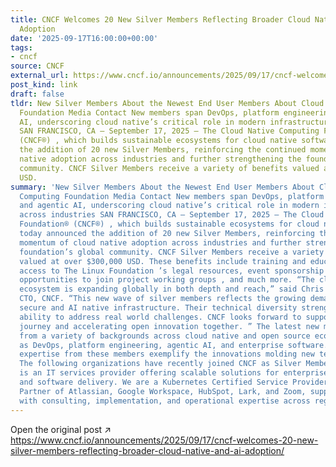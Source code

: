 ```yaml
---
title: CNCF Welcomes 20 New Silver Members Reflecting Broader Cloud Native and AI
  Adoption
date: '2025-09-17T16:00:00+00:00'
tags:
- cncf
source: CNCF
external_url: https://www.cncf.io/announcements/2025/09/17/cncf-welcomes-20-new-silver-members-reflecting-broader-cloud-native-and-ai-adoption/
post_kind: link
draft: false
tldr: New Silver Members About the Newest End User Members About Cloud Native Computing
  Foundation Media Contact New members span DevOps, platform engineering, and agentic
  AI, underscoring cloud native’s critical role in modern infrastructure across industries
  SAN FRANCISCO, CA – September 17, 2025 – The Cloud Native Computing Foundation®
  (CNCF®) , which builds sustainable ecosystems for cloud native software, today announced
  the addition of 20 new Silver Members, reinforcing the continued momentum of cloud
  native adoption across industries and further strengthening the foundation’s global
  community. CNCF Silver Members receive a variety of benefits valued at over $300,000
  USD.
summary: 'New Silver Members About the Newest End User Members About Cloud Native
  Computing Foundation Media Contact New members span DevOps, platform engineering,
  and agentic AI, underscoring cloud native’s critical role in modern infrastructure
  across industries SAN FRANCISCO, CA – September 17, 2025 – The Cloud Native Computing
  Foundation® (CNCF®) , which builds sustainable ecosystems for cloud native software,
  today announced the addition of 20 new Silver Members, reinforcing the continued
  momentum of cloud native adoption across industries and further strengthening the
  foundation’s global community. CNCF Silver Members receive a variety of benefits
  valued at over $300,000 USD. These benefits include training and educational subscriptions,
  access to The Linux Foundation ’s legal resources, event sponsorship discounts,
  opportunities to join project working groups , and much more. “The cloud native
  ecosystem is expanding globally in both depth and reach,” said Chris Aniszczyk,
  CTO, CNCF. “This new wave of silver members reflects the growing demand for scalable,
  secure and AI native infrastructure. Their technical diversity strengthens our community’s
  ability to address real world challenges. CNCF looks forward to supporting their
  journey and accelerating open innovation together. ” The latest new members stem
  from a variety of backgrounds across cloud native and open source ecosystems such
  as DevOps, platform engineering, agentic AI, and enterprise software. The combined
  expertise from these members exemplify the innovations molding new tech infrastructure.
  The following organizations have recently joined CNCF as Silver Members: AgileOps
  is an IT services provider offering scalable solutions for enterprise infrastructure
  and software delivery. We are a Kubernetes Certified Service Provider and a Solution
  Partner of Atlassian, Google Workspace, HubSpot, Lark, and Zoom, supporting organizations
  with consulting, implementation, and operational expertise across regions. Archestra.'
---
```

Open the original post ↗ https://www.cncf.io/announcements/2025/09/17/cncf-welcomes-20-new-silver-members-reflecting-broader-cloud-native-and-ai-adoption/
